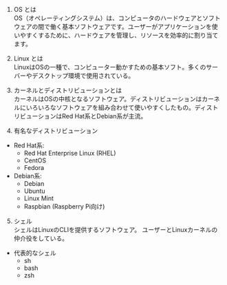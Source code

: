 1. OS とは  
OS（オペレーティングシステム）は、コンピュータのハードウェアとソフトウェアの間で働く基本ソフトウェアです。ユーザーがアプリケーションを使いやすくするために、ハードウェアを管理し、リソースを効率的に割り当てます。

2. Linux とは  
LinuxはOSの一種で、コンピューター動かすための基本ソフト。多くのサーバーやデスクトップ環境で使用されている。

3. カーネルとディストリビューションとは  
カーネルはOSの中核となるソフトウェア。ディストリビューションはカーネルにいろいろなソフトウェアを組み合わせて使いやすくしたもの。ディストリビューションはRed Hat系とDebian系が主流。

4. 有名なディストリビューション  
- Red Hat系:
  - Red Hat Enterprise Linux (RHEL)
  - CentOS
  - Fedora
- Debian系:
  - Debian
  - Ubuntu
  - Linux Mint
  - Raspbian (Raspberry Pi向け)

5. シェル  
シェルはLinuxのCLIを提供するソフトウェア。
ユーザーとLinuxカーネルの仲介役をしている。

- 代表的なシェル
  - sh
  - bash
  - zsh

